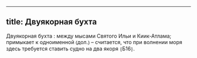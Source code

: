 
---
title: Двуякорная бухта
---
Двуякорная бухта
: между мысами Святого Ильи и Киик-Атлама; примыкает к одноименной ⦅дол.⦆ – считается, что при волнении моря здесь требуется ставить судно на два якоря ⦃Б16⦄.
